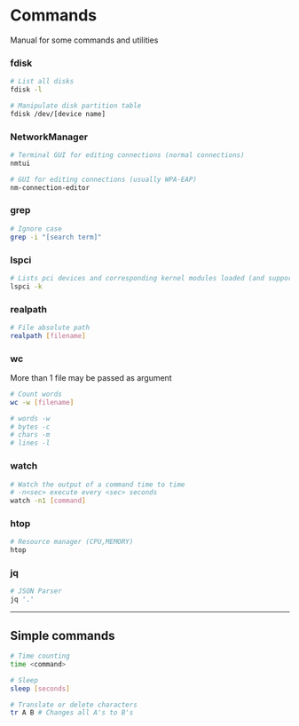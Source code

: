# Commands

Manual for some commands and utilities 

### fdisk
```bash
# List all disks
fdisk -l

# Manipulate disk partition table
fdisk /dev/[device name]
```

### NetworkManager
```bash
# Terminal GUI for editing connections (normal connections)
nmtui

# GUI for editing connections (usually WPA-EAP)
nm-connection-editor
```


### grep
```bash
# Ignore case
grep -i "[search term]"
```

### lspci
```bash
# Lists pci devices and corresponding kernel modules loaded (and supported ones)
lspci -k
```

### realpath
```bash
# File absolute path
realpath [filename]
```

### wc
More than 1 file may be passed as argument
```bash
# Count words
wc -w [filename]

# words -w
# bytes -c
# chars -m
# lines -l
```

### watch
```bash
# Watch the output of a command time to time
# -n<sec> execute every <sec> seconds
watch -n1 [command]
```

### htop
```bash
# Resource manager (CPU,MEMORY)
htop
```

### jq
```bash
# JSON Parser
jq '.'
```

___
## Simple commands
```bash
# Time counting
time <command>

# Sleep
sleep [seconds]

# Translate or delete characters
tr A B # Changes all A's to B's
```